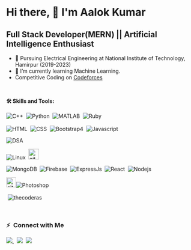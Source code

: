 <h1>Hi there, 👋 I'm Aalok Kumar</h1>
<h2>Full Stack Developer(MERN) || Artificial Intelligence Enthusiast</h2>

<!--
**TheCoderAS/thecoderas** is a ✨ _special_ ✨ repository because its `README.md` (this file) appears on your GitHub profile.

Here are some ideas to get you started:
-->
- 🌱 Pursuing Electrical Engineering at National Institute of Technology, Hamirpur (2019-2023)
- 🌱 I’m currently learning Machine Learning.
- Competitive Coding on <a href="https://codeforces.com/profile/AalokKumar" target="blank">Codeforces</a>
<br>

**🛠 Skills and Tools:** \
<br>
![C++](https://img.shields.io/badge/C%2B%2B-00599C?style=for-the-badge&logo=c%2B%2B&logoColor=white)&nbsp;
![Python](https://img.shields.io/badge/Python-4b8bbe?style=for-the-badge&logo=python&logoColor=white)&nbsp;
![MATLAB](https://img.shields.io/badge/matlab-c8c8c8?style=for-the-badge&logo=matlab&logoColor=white)&nbsp;
![Ruby](https://img.shields.io/badge/Ruby-820c02?style=for-the-badge&logo=ruby&logoColor=white)&nbsp;
<br><br>
![HTML](https://img.shields.io/badge/HTML5-E34F26?style=for-the-badge&logo=html5&logoColor=white)&nbsp;
![CSS](https://img.shields.io/badge/CSS3-1572B6?style=for-the-badge&logo=css3&logoColor=white)&nbsp;
![Bootstrap4](https://img.shields.io/badge/Bootstrap-563D7C?style=for-the-badge&logo=bootstrap&logoColor=white)&nbsp;
![Javascript](https://img.shields.io/badge/Javascript-f0db4f?style=for-the-badge&logo=javascript&logoColor=white)&nbsp;

![DSA](https://img.shields.io/badge/Data_structures_&_algorithms-8b50d0?style=for-the-badge&logo=dsa&logoColor=61DAFB)&nbsp;

![Linux](https://img.shields.io/badge/Linux-215101?style=for-the-badge&logo=linux&logoColor=61DAFB)&nbsp;
<a href="https://git-scm.com/" target="_blank"> <img src="https://camo.githubusercontent.com/edd3031a0956c904634f9a394267a6ba61e9a0bb95c9512a1fbc0725b4014d03/68747470733a2f2f696d672e736869656c64732e696f2f62616467652f2d4769742d626c61636b3f7374796c653d666c61742d737175617265266c6f676f3d676974" height="28" alt="git" /> </a>

![MongoDB](https://img.shields.io/badge/mongodb-4DB33D?style=for-the-badge&logo=mongodb&logoColor=61DAFB)&nbsp;
![Firebase](https://img.shields.io/badge/Firebase-ffff00?style=for-the-badge&logo=firebase&logoColor=61DAFB)&nbsp;
![ExpressJs](https://img.shields.io/badge/Express.js-68A063?style=for-the-badge&logo=express.js&logoColor=61DAFB)&nbsp;
![React](https://img.shields.io/badge/React.js-61DBFB?style=for-the-badge&logo=react&logoColor=20232a)&nbsp;
![Nodejs](https://img.shields.io/badge/Node.Js-303030?style=for-the-badge&logo=node.js&logoColor=61DAFB)&nbsp;

<img src="https://cdn.cdnlogo.com/logos/p/64/photoshop-cc.svg" height="26" alt="git" />![Photoshop](https://img.shields.io/badge/-Photoshop-2D2E2D?style=for-the-badge&logo=photoshop&logoColor=white)&nbsp;

<p>&nbsp;<img align="center" src="https://github-readme-stats.vercel.app/api?username=thecoderas&include_all_commits=true&show_icons=true&count_private=true&locale=en&theme=algolia" alt="thecoderas" /></p>
<br>

<!--
- 👯 I’m looking to collaborate on ...
- 🤔 I’m looking for help with ...
- 💬 Ask me about ...
- 📫 How to reach me: ...
- 😄 Pronouns: ...
- ⚡ Fun fact: ...
-->
### ⚡ &nbsp;Connect with Me
<p align="left">
<a href="https://www.linkedin.com/in/aalok-kumar-9497211a2" target="blank"><img src="https://img.shields.io/badge/linkedin-ffffff?style=for-the-badge&logo=linkedin&logoColor=0e76a8"/>
</a>&nbsp;
<a href="https://codeforces.com/profile/AalokKumar" target="blank"><img src="https://img.shields.io/badge/codeforces-ffff00?style=for-the-badge&logo=codeforces&logoColor=0e76a8"/></a>&nbsp;
<a href="https://www.hackerrank.com/aaloksah766626" target="blank"><img src="https://img.shields.io/badge/hackerrank-00ff00?style=for-the-badge&logo=hackerrank&logoColor=f5f5f5"/></a>
</p>


